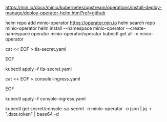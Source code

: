 https://min.io/docs/minio/kubernetes/upstream/operations/install-deploy-manage/deploy-operator-helm.html?ref=github


helm repo add minio-operator https://operator.min.io
helm search repo minio-operator
helm install --namespace minio-operator --create-namespace operator minio-operator/operator
kubectl get all -n minio-operator


cat << EOF > tls-secret.yaml

EOF

kubectl apply -f tls-secret.yaml

cat << EOF > console-ingress.yaml

EOF

kubectl apply -f console-ingress.yaml

kubectl get secret/console-sa-secret -n minio-operator -o json | jq -r ".data.token" | base64 -d

